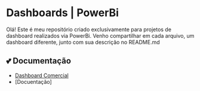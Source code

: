 # Dashboards | PowerBi

Olá! Este é meu repositório criado exclusivamente para projetos de dashboard realizados via PowerBi. Venho compartilhar em cada arquivo, um dashboard diferente, junto com sua descrição no README.md

## 💕 Documentação 
- [Dashboard Comercial](https://github.com/yuifronerd/reposit-rio-powerbi/tree/main/Dashboard%20Comercial)
- [Docuentação]
